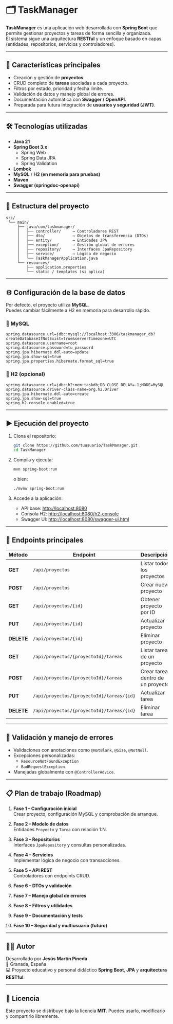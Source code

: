 # 🗂️ TaskManager

**TaskManager** es una aplicación web desarrollada con **Spring Boot** que permite gestionar proyectos y tareas de forma sencilla y organizada.  
El sistema sigue una arquitectura **RESTful** y un enfoque basado en capas (entidades, repositorios, servicios y controladores).

---

## 🚀 Características principales

- Creación y gestión de **proyectos**.
- CRUD completo de **tareas** asociadas a cada proyecto.
- Filtros por estado, prioridad y fecha límite.
- Validación de datos y manejo global de errores.
- Documentación automática con **Swagger / OpenAPI**.
- Preparada para futura integración de **usuarios y seguridad (JWT)**.

---

## 🛠️ Tecnologías utilizadas

- **Java 21**
- **Spring Boot 3.x**
    - Spring Web
    - Spring Data JPA
    - Spring Validation
- **Lombok**
- **MySQL** / **H2 (en memoria para pruebas)**
- **Maven**
- **Swagger (springdoc-openapi)**

---

## 🧱 Estructura del proyecto

```
src/
 └── main/
     ├── java/com/taskmanager/
     │   ├── controller/     → Controladores REST
     │   ├── dto/            → Objetos de transferencia (DTOs)
     │   ├── entity/         → Entidades JPA
     │   ├── exception/      → Gestión global de errores
     │   ├── repository/     → Interfaces JpaRepository
     │   ├── service/        → Lógica de negocio
     │   └── TaskManagerApplication.java
     └── resources/
         ├── application.properties
         └── static / templates (si aplica)
```

---

## ⚙️ Configuración de la base de datos

Por defecto, el proyecto utiliza **MySQL**.  
Puedes cambiar fácilmente a H2 en memoria para desarrollo rápido.

### 🔹 MySQL

```properties
spring.datasource.url=jdbc:mysql://localhost:3306/taskmanager_db?createDatabaseIfNotExist=true&serverTimezone=UTC
spring.datasource.username=root
spring.datasource.password=tu_password
spring.jpa.hibernate.ddl-auto=update
spring.jpa.show-sql=true
spring.jpa.properties.hibernate.format_sql=true
```

### 🔹 H2 (opcional)

```properties
spring.datasource.url=jdbc:h2:mem:taskdb;DB_CLOSE_DELAY=-1;MODE=MySQL
spring.datasource.driver-class-name=org.h2.Driver
spring.jpa.hibernate.ddl-auto=create
spring.jpa.show-sql=true
spring.h2.console.enabled=true
```

---

## ▶️ Ejecución del proyecto

1. Clona el repositorio:
   ```bash
   git clone https://github.com/tuusuario/TaskManager.git
   cd TaskManager
   ```
2. Compila y ejecuta:
   ```bash
   mvn spring-boot:run
   ```
   o bien:
   ```bash
   ./mvnw spring-boot:run
   ```

3. Accede a la aplicación:
    - API base: [http://localhost:8080](http://localhost:8080)
    - Consola H2: [http://localhost:8080/h2-console](http://localhost:8080/h2-console)
    - Swagger UI: [http://localhost:8080/swagger-ui.html](http://localhost:8080/swagger-ui.html)

---

## 📡 Endpoints principales

| Método | Endpoint | Descripción |
|--------|-----------|--------------|
| **GET** | `/api/proyectos` | Listar todos los proyectos |
| **POST** | `/api/proyectos` | Crear nuevo proyecto |
| **GET** | `/api/proyectos/{id}` | Obtener proyecto por ID |
| **PUT** | `/api/proyectos/{id}` | Actualizar proyecto |
| **DELETE** | `/api/proyectos/{id}` | Eliminar proyecto |
| **GET** | `/api/proyectos/{proyectoId}/tareas` | Listar tareas de un proyecto |
| **POST** | `/api/proyectos/{proyectoId}/tareas` | Crear tarea dentro de un proyecto |
| **PUT** | `/api/proyectos/{proyectoId}/tareas/{id}` | Actualizar tarea |
| **DELETE** | `/api/proyectos/{proyectoId}/tareas/{id}` | Eliminar tarea |

---

## 🧩 Validación y manejo de errores

- Validaciones con anotaciones como `@NotBlank`, `@Size`, `@NotNull`.
- Excepciones personalizadas:
    - `ResourceNotFoundException`
    - `BadRequestException`
- Manejadas globalmente con `@ControllerAdvice`.

---

## 📋 Plan de trabajo (Roadmap)

1. **Fase 1 – Configuración inicial**  
   Crear proyecto, configuración MySQL y comprobación de arranque.

2. **Fase 2 – Modelo de datos**  
   Entidades `Proyecto` y `Tarea` con relación 1:N.

3. **Fase 3 – Repositorios**  
   Interfaces `JpaRepository` y consultas personalizadas.

4. **Fase 4 – Servicios**  
   Implementar lógica de negocio con transacciones.

5. **Fase 5 – API REST**  
   Controladores con endpoints CRUD.

6. **Fase 6 – DTOs y validación**

7. **Fase 7 – Manejo global de errores**

8. **Fase 8 – Filtros y utilidades**

9. **Fase 9 – Documentación y tests**

10. **Fase 10 – Seguridad y multiusuario (futuro)**

---

## 👨‍💻 Autor

Desarrollado por **Jesús Martín Pineda**  
📍 Granada, España  
💻 Proyecto educativo y personal didáctico **Spring Boot**, **JPA** y **arquitectura RESTful**.

---

## 📝 Licencia

Este proyecto se distribuye bajo la licencia **MIT**. Puedes usarlo, modificarlo y compartirlo libremente.
